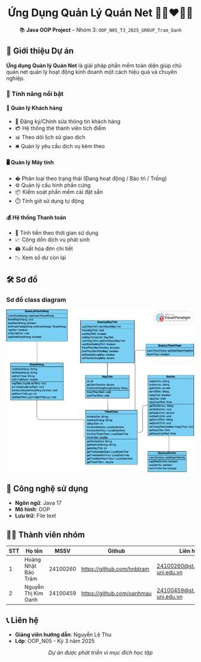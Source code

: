 

<h1 align="center">Ứng Dụng Quản Lý Quán Net 👩🏻‍❤️‍👩🏻 </h1>
<p align="center">
  📚 <strong>Java OOP Project</strong> – Nhóm 3: <code>OOP_N05_T3_2025_GROUP_Tram_Oanh</code><br>


## 📍 Giới thiệu Dự án

**Ứng dụng Quản lý Quán Net** là giải pháp phần mềm toàn diện giúp chủ quán net quản lý hoạt động kinh doanh một cách hiệu quả và chuyên nghiệp.

### 🌟 Tính năng nổi bật


#### 👤 Quản lý Khách hàng
- 📝 Đăng ký/Chỉnh sửa thông tin khách hàng
- 💳 Hệ thống thẻ thành viên tích điểm
- 📊 Theo dõi lịch sử giao dịch
- 🛎️ Quản lý yêu cầu dịch vụ kèm theo

#### 🖥️ Quản lý Máy tính
- � Phân loại theo trạng thái (Đang hoạt động / Bảo trì / Trống)
- ⚙️ Quản lý cấu hình phần cứng
- 📦 Kiểm soát phần mềm cài đặt sẵn
- ⏱️ Tính giờ sử dụng tự động

#### 💰 Hệ thống Thanh toán
- 🧮 Tính tiền theo thời gian sử dụng
- 📈 Cộng dồn dịch vụ phát sinh
- 🖨️ Xuất hóa đơn chi tiết
- 📉 Xem số dư còn lại

## 🛠️ Sơ đồ

### Sơ đồ class diagram
<img src = "picture/class diagram.png">

## 🚀 Công nghệ sử dụng
- **Ngôn ngữ**: Java 17
- **Mô hình**: OOP 
- **Lưu trữ**: File text 

## 👩‍💻 Thành viên nhóm
| STT | Họ tên | MSSV | Github | Liên hệ |
|-----|--------|------|---------|-----------|
| 1 | Hoàng Nhật Bảo Trâm | 24100260 | https://github.com/hnbtram | 24100260@st.phenikaa-uni.edu.vn |
| 2 | Nguyễn Thị Kim Oanh | 24100459 | https://github.com/oanhmau | 24100459@st.phenikaa-uni.edu.vn |

## 📞 Liên hệ
- **Giảng viên hướng dẫn**: Nguyễn Lệ Thu
- **Lớp**: OOP_N05 - Kỳ 3 năm 2025

<p align="center">
  <em>Dự án được phát triển vì mục đích học tập</em>
</p>
